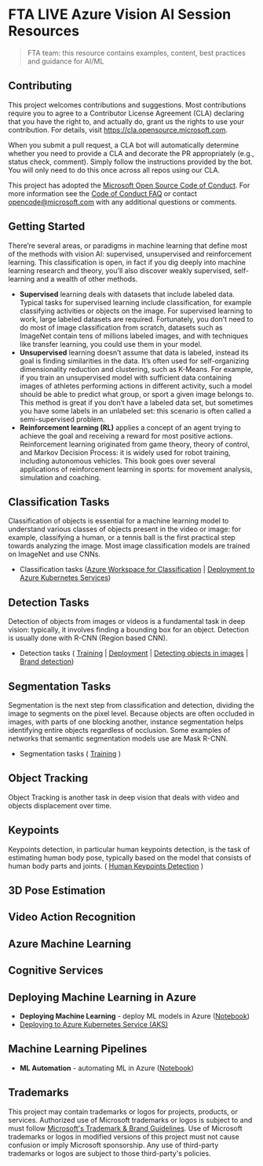 # FTA LIVE Azure Vision AI Session Resources

> FTA team: this resource contains examples, content, best practices and guidance
> for AI/ML

## Contributing

This project welcomes contributions and suggestions.  Most contributions require you to agree to a
Contributor License Agreement (CLA) declaring that you have the right to, and actually do, grant us
the rights to use your contribution. For details, visit https://cla.opensource.microsoft.com.

When you submit a pull request, a CLA bot will automatically determine whether you need to provide
a CLA and decorate the PR appropriately (e.g., status check, comment). Simply follow the instructions
provided by the bot. You will only need to do this once across all repos using our CLA.

This project has adopted the [Microsoft Open Source Code of Conduct](https://opensource.microsoft.com/codeofconduct/).
For more information see the [Code of Conduct FAQ](https://opensource.microsoft.com/codeofconduct/faq/) or
contact [opencode@microsoft.com](mailto:opencode@microsoft.com) with any additional questions or comments.

## Getting Started 

There’re several areas, or paradigms in machine learning that define most of the methods with vision AI: supervised, unsupervised and reinforcement learning. This classification is open, in fact if you dig deeply into machine learning research and theory, you’ll also discover weakly supervised, self-learning and a wealth of other methods. 

- **Supervised** learning deals with datasets that include labeled data. Typical tasks for supervised learning include classification, for example classifying activities or objects on the image. For supervised learning to work, large labeled datasets are required. Fortunately, you don’t need to do most of image classification from scratch, datasets such as ImageNet contain tens of millions labeled images, and with techniques like transfer learning, you could use them in your model.
- **Unsupervised** learning doesn’t assume that data is labeled, instead its goal is finding similarities in the data. It’s often used for self-organizing dimensionality reduction and clustering, such as K-Means. For example, if you train an unsupervised model with sufficient data containing images of athletes performing actions in different activity, such a model should be able to predict what group, or sport a given image belongs to. This method is great if you don’t have a labeled data set, but sometimes you have some labels in an unlabeled set: this scenario is often called a semi-supervised problem.
- **Reinforcement learning (RL)** applies a concept of an agent trying to achieve the goal and receiving a reward for most positive actions. Reinforcement learning originated from game theory, theory of control, and Markov Decision Process: it is widely used for robot training, including autonomous vehicles. This book goes over several applications of reinforcement learning in sports: for movement analysis, simulation and coaching. 

## Classification Tasks

Classification of objects is essential for a machine learning model to understand various classes of objects present in the video or image: for example, classifying a human, or a tennis ball is the first practical step towards analyzing the image. Most image classification models are trained on ImageNet and use CNNs.

- Classification tasks ([Azure Workspace for Classification](https://github.com/microsoft/computervision-recipes/blob/master/scenarios/classification/20_azure_workspace_setup.ipynb) | [Deployment to Azure Kubernetes Services](https://github.com/microsoft/computervision-recipes/blob/master/scenarios/classification/22_deployment_on_azure_kubernetes_service.ipynb))

## Detection Tasks

Detection of objects from images or videos is a fundamental task in deep vision: typically, it involves finding a bounding box for an object. Detection is usually done with R-CNN (Region based CNN).

- Detection tasks ( [Training](https://github.com/microsoft/computervision-recipes/blob/master/scenarios/detection/01_training_introduction.ipynb) | [Deployment](https://github.com/microsoft/computervision-recipes/blob/master/scenarios/detection/20_deployment_on_kubernetes.ipynb) | [Detecting objects in images](https://docs.microsoft.com/en-us/azure/cognitive-services/computer-vision/concept-object-detection) | [Brand detection](https://docs.microsoft.com/en-us/azure/cognitive-services/computer-vision/concept-brand-detection))

## Segmentation Tasks

Segmentation is the next step from classification and detection, dividing the image to segments on the pixel level. Because objects are often occluded in images, with parts of one blocking another, instance segmentation helps identifying entire objects regardless of occlusion. Some examples of networks that semantic segmentation models use are Mask R-CNN.

- Segmentation tasks ( [Training](https://github.com/microsoft/computervision-recipes/blob/master/scenarios/segmentation/01_training_introduction.ipynb) ) 

## Object Tracking

Object Tracking is another task in deep vision that deals with video and objects displacement over time. 

## Keypoints

Keypoints detection, in particular human keypoints detection, is the task of estimating human body pose, typically based on the model that consists of human body parts and joints. ( [Human Keypoints Detection](https://github.com/kevinash/ai-in-sports/blob/master/4.5_HumanBodyKeypoints.ipynb) )

## 3D Pose Estimation

## Video Action Recognition

## Azure Machine Learning

## Cognitive Services

## Deploying Machine Learning in Azure 

- **Deploying Machine Learning** - deploy ML models in Azure ([Notebook](notebooks/DeployingML.ipynb))
- [Deploying to Azure Kubernetes Service (AKS)](https://github.com/microsoft/computervision-recipes/blob/master/scenarios/classification/22_deployment_on_azure_kubernetes_service.ipynb)

## Machine Learning Pipelines

- **ML Automation** - automating ML in Azure ([Notebook](notebooks/MLAutomation.ipynb))


## Trademarks

This project may contain trademarks or logos for projects, products, or services. Authorized use of Microsoft 
trademarks or logos is subject to and must follow 
[Microsoft's Trademark & Brand Guidelines](https://www.microsoft.com/en-us/legal/intellectualproperty/trademarks/usage/general).
Use of Microsoft trademarks or logos in modified versions of this project must not cause confusion or imply Microsoft sponsorship.
Any use of third-party trademarks or logos are subject to those third-party's policies.
